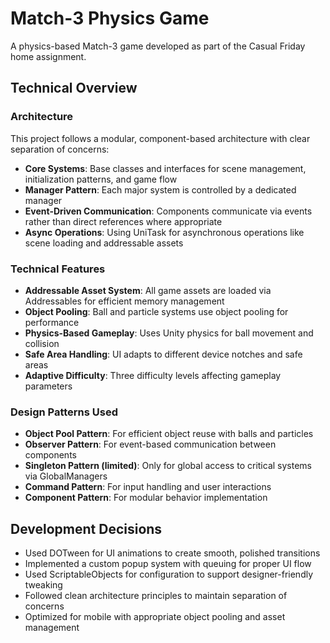 # Match-3 Physics Game

A physics-based Match-3 game developed as part of the Casual Friday home assignment.

## Technical Overview

### Architecture

This project follows a modular, component-based architecture with clear separation of concerns:

- **Core Systems**: Base classes and interfaces for scene management, initialization patterns, and game flow
- **Manager Pattern**: Each major system is controlled by a dedicated manager 
- **Event-Driven Communication**: Components communicate via events rather than direct references where appropriate
- **Async Operations**: Using UniTask for asynchronous operations like scene loading and addressable assets

### Technical Features

- **Addressable Asset System**: All game assets are loaded via Addressables for efficient memory management
- **Object Pooling**: Ball and particle systems use object pooling for performance
- **Physics-Based Gameplay**: Uses Unity physics for ball movement and collision
- **Safe Area Handling**: UI adapts to different device notches and safe areas
- **Adaptive Difficulty**: Three difficulty levels affecting gameplay parameters

### Design Patterns Used

- **Object Pool Pattern**: For efficient object reuse with balls and particles
- **Observer Pattern**: For event-based communication between components
- **Singleton Pattern (limited)**: Only for global access to critical systems via GlobalManagers
- **Command Pattern**: For input handling and user interactions
- **Component Pattern**: For modular behavior implementation

## Development Decisions

- Used DOTween for UI animations to create smooth, polished transitions
- Implemented a custom popup system with queuing for proper UI flow
- Used ScriptableObjects for configuration to support designer-friendly tweaking
- Followed clean architecture principles to maintain separation of concerns
- Optimized for mobile with appropriate object pooling and asset management
